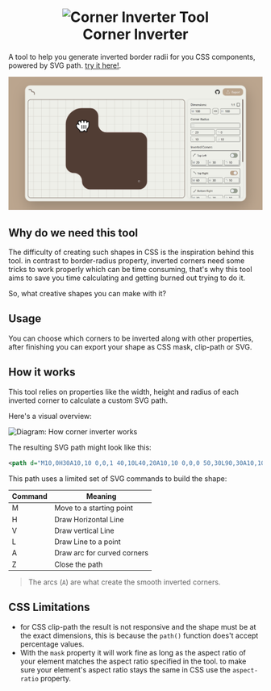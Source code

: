 <h1 align="center"><img src="./public/icon.svg" alt="Corner Inverter Tool" /><br> Corner Inverter</h1>

A tool to help you generate inverted border radii for you CSS components, powered by SVG path. [try it here!](https://corner-inverter.douiri.org).

![corner inverter tool screenshot](./public/corner-inverter-preview.png)

## Why do we need this tool

The difficulty of creating such shapes in CSS is the inspiration behind this tool. in contrast to border-radius property, inverted corners need some tricks to work properly which can be time consuming, that's why this tool aims to save you time calculating and getting burned out trying to do it.

So, what creative shapes you can make with it?

## Usage

You can choose which corners to be inverted along with other properties, after finishing you can export your shape as CSS mask, clip-path or SVG.

## How it works

This tool relies on properties like the width, height and radius of each inverted corner to calculate a custom SVG path.

Here's a visual overview:

![Diagram: How corner inverter works](./public//corner-inverter-diagram.png)

The resulting SVG path might look like this:

```xml
<path d="M10,0H30A10,10 0,0,1 40,10L40,20A10,10 0,0,0 50,30L90,30A10,10 0,0 1 100,40V90A10,10 0,0,1 90,100H30A10,10 0,0,1 20,90L20,90A10,10 0,0,0 10,80L10,80A10,10 0,0,1 0,70V10A10,10 0,0,1 10,0Z" />
```

This path uses a limited set of SVG commands to build the shape:

| Command | Meaning                     |
| ------- | --------------------------- |
| M       | Move to a starting point    |
| H       | Draw Horizontal Line        |
| V       | Draw vertical Line          |
| L       | Draw Line to a point        |
| A       | Draw arc for curved corners |
| Z       | Close the path              |

> The arcs (`A`) are what create the smooth inverted corners.

## CSS Limitations

- for CSS clip-path the result is not responsive and the shape must be at the exact dimensions, this is because the `path()` function does't accept percentage values.
- With the `mask` property it will work fine as long as the aspect ratio of your element matches the aspect ratio specified in the tool. to make sure your element's aspect ratio stays the same in CSS use the `aspect-ratio` property.
